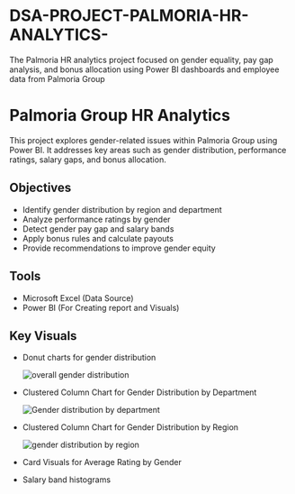# DSA-PROJECT-PALMORIA-HR-ANALYTICS-
The Palmoria HR analytics project focused on gender equality, pay gap analysis, and bonus allocation using Power BI dashboards and employee data from Palmoria Group
# Palmoria Group HR Analytics
This project explores gender-related issues within Palmoria Group using Power BI. It addresses key areas such as gender distribution, performance ratings, salary gaps, and bonus allocation.
## Objectives
- Identify gender distribution by region and department
- Analyze performance ratings by gender
- Detect gender pay gap and salary bands
- Apply bonus rules and calculate payouts
- Provide recommendations to improve gender equity

## Tools
- Microsoft Excel (Data Source)
- Power BI (For Creating report and Visuals)
## Key Visuals
- Donut charts for gender distribution

   ![overall gender distribution](https://github.com/user-attachments/assets/d1b0f1fa-c0e8-43cd-bff8-ba9613546e43)

- Clustered Column Chart for Gender Distribution by Department


   ![Gender distribution by department](https://github.com/user-attachments/assets/de4c0dbb-aee6-4c1e-9529-d01845dda70c)


- Clustered Column Chart for Gender Distribution by Region

   ![gender distribution by region](https://github.com/user-attachments/assets/8eed44b0-fa64-4a86-a637-074c62cec851)

- Card Visuals for Average Rating by Gender


  
- Salary band histograms
